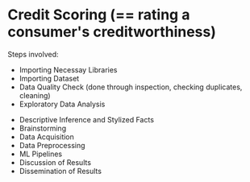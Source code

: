 
# Credit Scoring (== rating a consumer's creditworthiness)
Steps involved:
* Importing Necessay Libraries
* Importing Dataset
* Data Quality Check (done through inspection, checking duplicates, cleaning)
* Exploratory Data Analysis

- Descriptive Inference and Stylized Facts
- Brainstorming
- Data Acquisition
- Data Preprocessing
- ML Pipelines
- Discussion of Results
- Dissemination of Results





